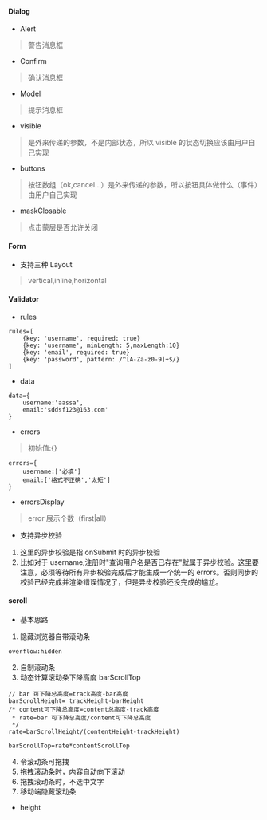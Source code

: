 #### Dialog
* Alert
> 警告消息框
* Confirm
> 确认消息框
* Model
> 提示消息框

* visible 
> 是外来传递的参数，不是内部状态，所以 visible 的状态切换应该由用户自己实现
* buttons
> 按钮数组（ok,cancel...）是外来传递的参数，所以按钮具体做什么（事件）由用户自己实现
* maskClosable
> 点击蒙层是否允许关闭

#### Form
* 支持三种 Layout
> vertical,inline,horizontal

#### Validator
* rules
```
rules=[
    {key: 'username', required: true}
    {key: 'username', minLength: 5,maxLength:10}
    {key: 'email', required: true}
    {key: 'password', pattern: /^[A-Za-z0-9]+$/}
]
```
* data
```
data={
    username:'aassa',
    email:'sddsf123@163.com'
}
```
* errors
> 初始值:{}
```
errors={
    username:['必填']
    email:['格式不正确','太短']
}
```
* errorsDisplay
> error 展示个数（first|all）
* 支持异步校验
1. 这里的异步校验是指 onSubmit 时的异步校验
2. 比如对于 username,注册时"查询用户名是否已存在"就属于异步校验。这里要注意，必须等待所有异步校验完成后才能生成一个统一的 errors。否则同步的校验已经完成并渲染错误情况了，但是异步校验还没完成的尴尬。

#### scroll
* 基本思路
1. 隐藏浏览器自带滚动条
```
overflow:hidden
```
2. 自制滚动条
3. 动态计算滚动条下降高度 barScrollTop
```
// bar 可下降总高度=track高度-bar高度
barScrollHeight= trackHeight-barHeight 
/* content可下降总高度=content总高度-track高度
 * rate=bar 可下降总高度/content可下降总高度
 */   
rate=barScrollHeight/(contentHeight-trackHeight)

barScrollTop=rate*contentScrollTop
```
4. 令滚动条可拖拽
5. 拖拽滚动条时，内容自动向下滚动
7. 拖拽滚动条时，不选中文字
8. 移动端隐藏滚动条

* height

